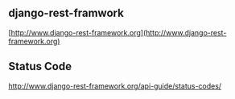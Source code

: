
## django-rest-framwork

[http://www.django-rest-framework.org](http://www.django-rest-framework.org)

## Status Code 
http://www.django-rest-framework.org/api-guide/status-codes/
